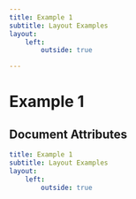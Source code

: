 ```yaml
---
title: Example 1
subtitle: Layout Examples
layout:
    left:
        outside: true

---
```


# Example 1

## Document Attributes

```yaml
title: Example 1
subtitle: Layout Examples
layout:
    left:
        outside: true
```
